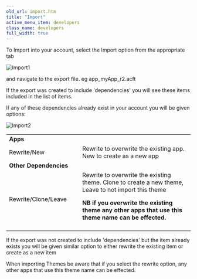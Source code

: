 ```yaml
---
old_url: import.htm
title: "Import"
active_menu_item: developers
class_name: developers
full_width: true
---
```



To Import into your account, select the Import option from the appropriate tab

![Import1](/img/docs/import1.png)

and navigate to the export file. eg app\_myApp\_r2.acft

If the export was created to include 'dependencies' you will see these items included in the list of items.

If any of these dependencies already exist in your account you will be given options:

![Import2](/img/docs/import2.zoom87.png)

<table>
<tr>
<td width="182">
  <strong>Apps</strong>

</td>
<td width="8">
</td>
<td width="752">
</td>
</tr>
<tr>
<td width="182">
Rewrite/New

</td>
<td width="8">
</td>
<td width="752">
Rewrite to overwrite the existing app. New to create as a new app

</td>
</tr>
<tr>
<td width="182">
  <strong>Other Dependencies</strong>

</td>
<td width="8">
</td>
<td width="752">
</td>
</tr>
<tr>
<td width="182">
Rewrite/Clone/Leave

</td>
<td width="8">
</td>
<td width="752">
Rewrite to overwrite the existing theme. Clone to create a new theme, Leave to not import this theme

**NB if you overwrite the existing theme any other apps that use this theme name can be effected.**

</td>
</tr>
<tr>
<td width="182">

</td>
<td width="8">
</td>
<td width="752">
</td>
</tr>
</table>

If the export was not created to include 'dependencies' but the item already exists you will be given similar option to either rewrite the existing item or create as a new item

When importing Themes be aware that if you select the rewrite option, any other apps that use this theme name can be effected.
